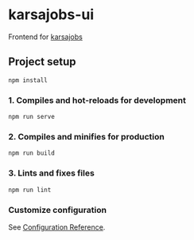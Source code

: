 # karsajobs-ui
Frontend for [karsajobs](https://github.com/dicodingacademy/karsajobs)

## Project setup
```
npm install
```

### 1. Compiles and hot-reloads for development
```
npm run serve
```

### 2. Compiles and minifies for production
```
npm run build
```

### 3. Lints and fixes files
```
npm run lint
```

### Customize configuration
See [Configuration Reference](https://cli.vuejs.org/config/).
